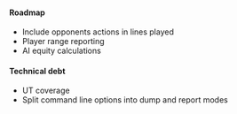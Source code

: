 #### Roadmap
* Include opponents actions in lines played
* Player range reporting
* AI equity calculations

#### Technical debt
* UT coverage
* Split command line options into dump and report modes
